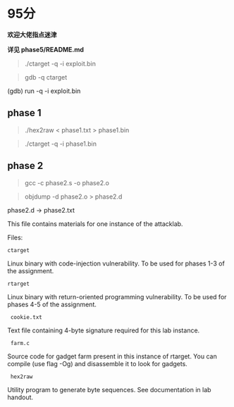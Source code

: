 # 95分

**欢迎大佬指点迷津** 

**详见 phase5/README.md** 



> ./ctarget -q -i exploit.bin

> gdb -q ctarget

(gdb) run -q -i exploit.bin


## phase 1

> ./hex2raw < phase1.txt > phase1.bin

> ./ctarget -q -i phase1.bin


## phase 2

> gcc -c phase2.s -o phase2.o

> objdump -d phase2.o > phase2.d

phase2.d -> phase2.txt



This file contains materials for one instance of the attacklab.

Files:

    ctarget

Linux binary with code-injection vulnerability.  To be used for phases
1-3 of the assignment.

    rtarget

Linux binary with return-oriented programming vulnerability.  To be
used for phases 4-5 of the assignment.

     cookie.txt

Text file containing 4-byte signature required for this lab instance.

     farm.c

Source code for gadget farm present in this instance of rtarget.  You
can compile (use flag -Og) and disassemble it to look for gadgets.

     hex2raw

Utility program to generate byte sequences.  See documentation in lab
handout.

